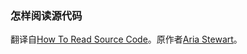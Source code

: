 ### 怎样阅读源代码

翻译自[How To Read Source Code]。原作者[Aria Stewart]。


[How To Read Source Code]: https://github.com/aredridel/how-to-read-code/blob/master/how-to-read-code.md
[Aria Stewart]: https://github.com/aredridel
